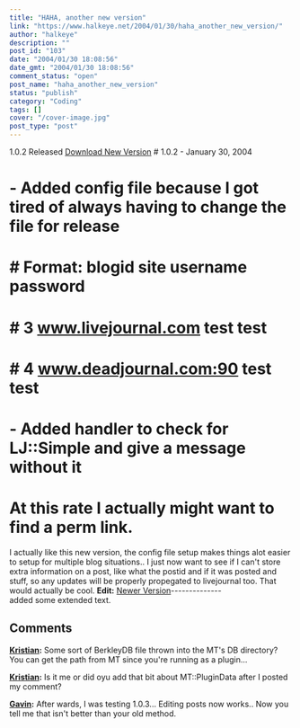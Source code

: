 ```yaml
---
title: "HAHA, another new version"
link: "https://www.halkeye.net/2004/01/30/haha_another_new_version/"
author: "halkeye"
description: ""
post_id: "103"
date: "2004/01/30 18:08:56"
date_gmt: "2004/01/30 18:08:56"
comment_status: "open"
post_name: "haha_another_new_version"
status: "publish"
category: "Coding"
tags: []
cover: "/cover-image.jpg"
post_type: "post"
---
```


1.0.2 Released [Download New Version](http://www.halkeye.net/files/?file=MTLJPost.tgz) # 1.0.2 - January 30, 2004  
# - Added config file because I got tired of always having to change the file for release  
# # Format: blogid site username password  
# # 3 www.livejournal.com test test  
# # 4 www.deadjournal.com:90 test test  
# - Added handler to check for LJ::Simple and give a message without it  
# At this rate I actually might want to find a perm link.  
I actually like this new version, the config file setup makes things alot easier to setup for multiple blog situations.. I just now want to see if I can't store extra information on a post, like what the postid and if it was posted and stuff, so any updates will be properly propegated to livejournal too. That would actually be cool. **Edit:** [Newer Version](http://www.kodekoan.com/project/MTLJPost)\--------------  
added some extended text.

## Comments

**[Kristian](#63 "2004-01-30 18:31:34"):** Some sort of BerkleyDB file thrown into the MT's DB directory? You can get the path from MT since you're running as a plugin...

**[Kristian](#64 "2004-01-30 20:27:03"):** Is it me or did oyu add that bit about MT::PluginData after I posted my comment?

**[Gavin](#65 "2004-01-30 21:21:18"):** After wards, I was testing 1.0.3... Editing posts now works.. Now you tell me that isn't better than your old method.

